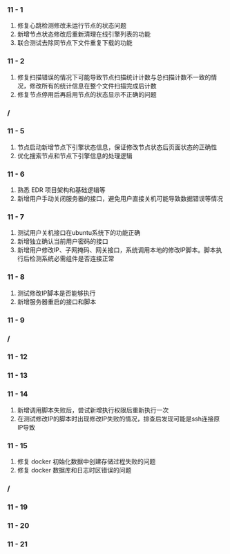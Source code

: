 ### 11 - 1

1. 修复心跳检测修改未运行节点的状态问题
2. 新增节点状态修改后重新清理在线引擎列表的功能
3. 联合测试去除同节点下文件重复下载的功能

### 11 - 2

1. 修复扫描错误的情况下可能导致节点扫描统计计数与总扫描计数不一致的情况，修改所有的统计信息在整个文件扫描完成后计数
2. 修复节点停用后再启用节点的状态显示不正确的问题

### /

### 11 - 5

1. 节点启动新增节点下引擎状态信息，保证修改节点状态后页面状态的正确性
2. 优化搜索节点和节点下引擎信息的处理逻辑

### 11 - 6

1. 熟悉 EDR 项目架构和基础逻辑等
2. 新增用户手动关闭服务器的接口，避免用户直接关机可能导致数据错误等情况

### 11 - 7

1. 测试用户关机接口在ubuntu系统下的功能正确
2. 新增独立确认当前用户密码的接口
3. 新增用户修改IP、子网掩码、网关接口，系统调用本地的修改IP脚本。脚本执行后检测系统必需组件是否连接正常

### 11 - 8

1. 测试修改IP脚本是否能够执行
2. 新增服务器重启的接口和脚本

### 11 - 9

### /

### 11 - 12

### 11 - 13

### 11 - 14

1. 新增调用脚本失败后，尝试新增执行权限后重新执行一次
2. 在测试修改IP的脚本时出现修改IP失败的情况，排查后发现可能是ssh连接原IP导致

### 11 - 15

1. 修复 docker 初始化数据中创建存储过程失败的问题
2. 修复 docker 数据库和日志时区错误的问题

### /

### 11 - 19

### 11 - 20

### 11 - 21

